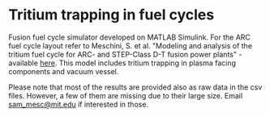 # Tritium trapping in fuel cycles
Fusion fuel cycle simulator developed on MATLAB Simulink. For the ARC fuel cycle layout refer to Meschini, S. et al. "Modeling and analysis of the tritium fuel cycle for ARC- and STEP-Class D-T fusion power plants" - available [here](https://iopscience.iop.org/article/10.1088/1741-4326/acf3fc/meta). This model includes tritium trapping in plasma facing components and vacuum vessel.  

Please note that most of the results are provided also as raw data in the csv files. However, a few of them are missing due to their large size. Email sam_mesc@mit.edu if interested in those.
